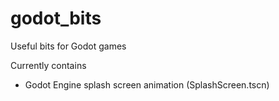 # godot_bits
Useful bits for Godot games

Currently contains
- Godot Engine splash screen animation (SplashScreen.tscn)
